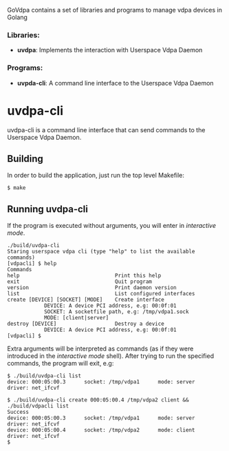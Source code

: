 GoVdpa contains a set of libraries and programs to manage vdpa devices in Golang

### Libraries: 
- **uvdpa**: Implements the interaction with Userspace Vdpa Daemon

### Programs:
- **uvpda-cli**: A command line interface to the Userspace Vdpa Daemon

# uvdpa-cli
uvdpa-cli is a command line interface that can send commands to the Userspace Vdpa Daemon.

## Building
In order to build the application, just run the top level Makefile:

    $ make

## Running uvdpa-cli
If the program is executed without arguments, you will enter in *interactive mode*.

    ./build/uvdpa-cli
    Staring userspace vdpa cli (type "help" to list the available commands)
    [vdpacli] $ help
    Commands
    help                               Print this help
    exit                               Quit program
    version                            Print daemon version
    list                               List configured interfaces
    create [DEVICE] [SOCKET] [MODE]    Create interface
                DEVICE: A device PCI address, e.g: 00:0f:01
                SOCKET: A socketfile path, e.g: /tmp/vdpa1.sock
                MODE: [client|server]
    destroy [DEVICE]                   Destroy a device
                DEVICE: A device PCI address, e.g: 00:0f:01
    [vdpacli] $ 


Extra arguments will be interpreted as commands (as if they were introduced in the *interactive mode* shell). After trying to run the specified commands, the program will exit, e.g:

    $ ./build/uvdpa-cli list
    device: 000:05:00.3      socket: /tmp/vdpa1      mode: server    driver: net_ifcvf

    $ ./build/uvdpa-cli create 000:05:00.4 /tmp/vdpa2 client && ./build/vdpacli list
    Success
    device: 000:05:00.3      socket: /tmp/vdpa1      mode: server    driver: net_ifcvf
    device: 000:05:00.4      socket: /tmp/vdpa2      mode: client    driver: net_ifcvf
    $

